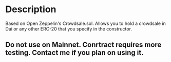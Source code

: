 # Description 
Based on Open Zeppelin's Crowdsale.sol. Allows you to hold a crowdsale in Dai or any other ERC-20 that you specify in the constructor. 

## Do not use on Mainnet. Conrtract requires more testing. Contact me if you plan on using it. 
